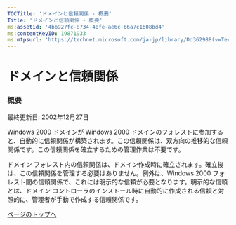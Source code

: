 ```yaml
---
TOCTitle: 'ドメインと信頼関係 ‐ 概要'
Title: 'ドメインと信頼関係 ‐ 概要'
ms:assetid: '4bb927fc-8734-40fe-ae6c-66a7c1608bd4'
ms:contentKeyID: 19871933
ms:mtpsurl: 'https://technet.microsoft.com/ja-jp/library/Dd362988(v=TechNet.10)'
---
```


ドメインと信頼関係
==================

### 概要

最終更新日: 2002年12月27日

Windows 2000 ドメインが Windows 2000 ドメインのフォレストに参加すると、自動的に信頼関係が構築されます。この信頼関係は、双方向の推移的な信頼関係です。この信頼関係を確立するための管理作業は不要です。

ドメイン フォレスト内の信頼関係は、ドメイン作成時に確立されます。確立後は、この信頼関係を管理する必要はありません。例外は、Windows 2000 フォレスト間の信頼関係で、これには明示的な信頼が必要となります。明示的な信頼とは、ドメイン コントローラのインストール時に自動的に作成される信頼と対照的に、管理者が手動で作成する信頼関係です。

[](#mainsection)[ページのトップへ](#mainsection)

